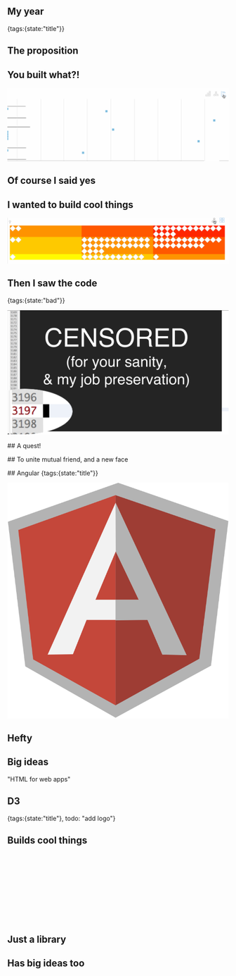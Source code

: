 ## My year
{tags:{state:"title"}}

## The proposition

## You built what?!

![transitions](img/transitions.gif)

## Of course I said yes

## I wanted to build cool things

![transitions](img/transitions-b.gif)

## Then I saw the code
{tags:{state:"bad"}}

![huge javascript file](img/huge-javascript-file.png)

## A quest!

## To unite mutual friend, and a new face

## Angular
{tags:{state:"title"}}

<img class='offset' src="img/ng.png" alt="angular js shield logo">

## Hefty

## Big ideas

"HTML for web apps"

## D3
{tags:{state:"title"}, todo: "add logo"}

## Builds cool things

<svg id=d3Demo></svg>

<script>
onSlideWithElementShown(document.getElementById("d3Demo"), function(el) {
  var histo = sectorHistogram();

  function render() { 
    var randomData = d3.range(1000).map(d3.random.irwinHall(10));

    d3.select(el)
    .call(histo, randomData)
  }

  setTimeout(render, 125);

  return function() {
    d3.select(el).html("");
  };
})
</script>

## Just a library

## Has big ideas too


